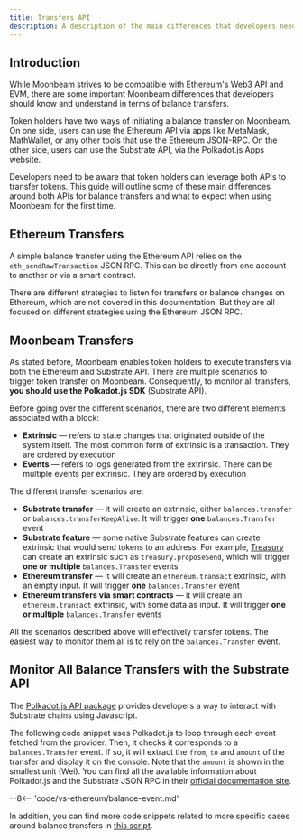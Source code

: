 ```yaml
---
title: Transfers API
description: A description of the main differences that developers need to understand in terms of the different balance transfers available on Moonbeam.
---
```


## Introduction

While Moonbeam strives to be compatible with Ethereum's Web3 API and EVM, there are some important Moonbeam differences that developers should know and understand in terms of balance transfers.

Token holders have two ways of initiating a balance transfer on Moonbeam. On one side, users can use the Ethereum API via apps like MetaMask, MathWallet, or any other tools that use the Ethereum JSON-RPC. On the other side, users can use the Substrate API, via the Polkadot.js Apps website.

Developers need to be aware that token holders can leverage both APIs to transfer tokens. This guide will outline some of these main differences around both APIs for balance transfers and what to expect when using Moonbeam for the first time.

## Ethereum Transfers

A simple balance transfer using the Ethereum API relies on the `eth_sendRawTransaction` JSON RPC. This can be directly from one account to another or via a smart contract.

There are different strategies to listen for transfers or balance changes on Ethereum, which are not covered in this documentation. But they are all focused on different strategies using the Ethereum JSON RPC.

## Moonbeam Transfers

As stated before, Moonbeam enables token holders to execute transfers via both the Ethereum and Substrate API. There are multiple scenarios to trigger token transfer on Moonbeam. Consequently, to monitor all transfers, **you should use the Polkadot.js SDK** (Substrate API).

Before going over the different scenarios, there are two different elements associated with a block:

 - **Extrinsic** — refers to state changes that originated outside of the system itself. The most common form of extrinsic is a transaction. They are ordered by execution
 - **Events** — refers to logs generated from the extrinsic. There can be multiple events per extrinsic. They are ordered by execution

The different transfer scenarios are:

 - **Substrate transfer** — it will create an extrinsic, either `balances.transfer` or `balances.transferKeepAlive`. It will trigger **one** `balances.Transfer` event
 - **Substrate feature** — some native Substrate features can create extrinsic that would send tokens to an address. For example, [Treasury](/learn/features/treasury/) can create an extrinsic such as `treasury.proposeSend`, which will trigger **one or multiple** `balances.Transfer` events
 - **Ethereum transfer** — it will create an `ethereum.transact` extrinsic, with an empty input. It will trigger **one** `balances.Transfer` event
 - **Ethereum transfers via smart contracts** — it will create an `ethereum.transact` extrinsic, with some data as input. It will trigger **one or multiple** `balances.Transfer` events

All the scenarios described above will effectively transfer tokens. The easiest way to monitor them all is to rely on the `balances.Transfer` event.

## Monitor All Balance Transfers with the Substrate API

The [Polkadot.js API package](https://polkadot.js.org/docs/api/start) provides developers a way to interact with Substrate chains using Javascript.

The following code snippet uses Polkadot.js to loop through each event fetched from the provider. Then, it checks it corresponds to a `balances.Transfer` event. If so, it will extract the `from`, `to` and `amount` of the transfer and display it on the console. Note that the `amount` is shown in the smallest unit (Wei).  You can find all the available information about Polkadot.js and the Substrate JSON RPC in their [official documentation site](https://polkadot.js.org/docs/substrate/rpc).

--8<-- 'code/vs-ethereum/balance-event.md'

In addition, you can find more code snippets related to more specific cases around balance transfers in [this script](https://gist.github.com/crystalin/b2ce44a208af60d62b5ecd1bad513bce).
